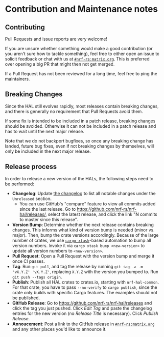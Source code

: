 # Contribution and Maintenance notes

## Contributing

Pull Requests and issue reports are very welcome!

If you are unsure whether something would make a good contribution (or you aren't sure how to
tackle something), feel free to either open an issue to solicit feedback or chat with us at
[`#nrf-rs:matrix.org`]. This is preferred over opening a big PR that might then not get merged.

If a Pull Request has not been reviewed for a long time, feel free to ping the maintainers.

## Breaking Changes

Since the HAL still evolves rapidly, most releases contain breaking changes, and there is generally
no requirement that Pull Requests avoid them.

If some fix is intended to be included in a patch release, breaking changes should be avoided.
Otherwise it can not be included in a patch release and has to wait until the next major release.

Note that we do not backport bugfixes, so once any breaking change has landed, future bug fixes,
even if not breaking changes by themselves, will only be included in the next major release.

## Release process

In order to release a new version of the HALs, the following steps need to be performed:

* **Changelog**: Update [the changelog](./CHANGELOG.md) to list all notable changes under the `Unreleased`
  section.
  * You can use GitHub's "compare" feature to view all commits added since the last release. Go to
    <https://github.com/nrf-rs/nrf-hal/releases/>, select the latest release, and click the link
    "N commits to master since this release".
* **Version Bump**: Determine whether the next release contains breaking changes. This informs what
  kind of version bump is needed (minor vs. major). Then, bump the crate versions accordingly.
  Because of the large number of crates, we use [`cargo-xtask`]-based automation to bump all version
  numbers. Invoke it via `cargo xtask bump <new-version>` to update all version numbers to
  `<new-version>`.
* **Pull Request**: Open a Pull Request with the version bump and merge it once CI passes.
* **Tag**: Run `git pull`, and tag the release by running `git tag -a -m 'vX.Y.Z' 'vX.Y.Z'`,
  replacing `X.Y.Z` with the version you bumped to. Run `git push --tags origin`.
* **Publish**: Publish all HAL crates to crates.io, starting with `nrf-hal-common`. For that crate,
  you have to pass `--no-verify` to `cargo publish`, since the crate only builds with specific
  Cargo features. The examples should not be published.
* **GitHub Release**: Go to <https://github.com/nrf-rs/nrf-hal/releases> and click the tag you just
  pushed. Click *Edit Tag* and paste the changelog entries for the new version (no *Release Title*
  is necessary). Click *Publish Release*.
* **Annoucement**: Post a link to the GitHub release in [`#nrf-rs:matrix.org`] and any other places
  you'd like to announce it.

[`cargo-xtask`]: https://github.com/matklad/cargo-xtask/
[`#nrf-rs:matrix.org`]: https://matrix.to/#/#nrf-rs:matrix.org
